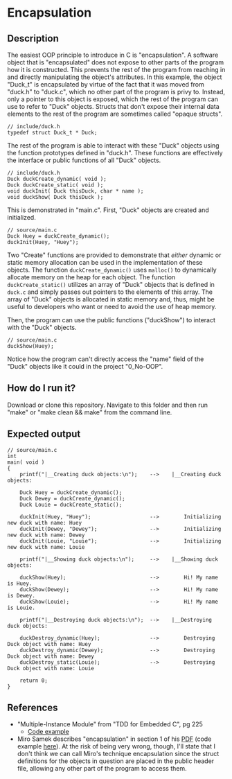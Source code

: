 # Encapsulation

## Description

The easiest OOP principle to introduce in C is "encapsulation". A software object that is "encapsulated" does not expose to other parts of the program how it is constructed. This prevents the rest of the program from reaching in and directly manipulating the object's attributes. In this example, the object "Duck_t" is encapsulated by virtue of the fact that it was moved from "duck.h" to "duck.c", which no other part of the program is privy to. Instead, only a pointer to this object is exposed, which the rest of the program can use to refer to "Duck" objects. Structs that don't expose their internal data elements to the rest of the program are sometimes called "opaque structs".

```
// include/duck.h
typedef struct Duck_t * Duck;
```

The rest of the program is able to interact with these "Duck" objects using the function prototypes defined in "duck.h". These functions are effectively the interface or public functions of all "Duck" objects.

```
// include/duck.h
Duck duckCreate_dynamic( void );
Duck duckCreate_static( void );
void duckInit( Duck thisDuck, char * name );
void duckShow( Duck thisDuck );
```

This is demonstrated in "main.c". First, "Duck" objects are created and initialized.

```
// source/main.c
Duck Huey = duckCreate_dynamic();
duckInit(Huey, "Huey");
```

Two "Create" functions are provided to demonstrate that _either_ dynamic or static memory allocation can be used in the implementation of these objects. The function `duckCreate_dynamic()` uses `malloc()` to dynamically allocate memory on the heap for each object. The function `duckCreate_static()` utilizes an array of "Duck" objects that is defined in `duck.c` and simply passes out pointers to the elements of this array. The array of "Duck" objects is allocated in static memory and, thus, might be useful to developers who want or need to avoid the use of heap memory.

Then, the program can use the public functions ("duckShow") to interact with the "Duck" objects.

```
// source/main.c
duckShow(Huey);
```

Notice how the program can't directly access the "name" field of the "Duck" objects like it could in the project "0_No-OOP".

## How do I run it?

Download or clone this repository. Navigate to this folder and then run "make" or "make clean && make" from the command line.

## Expected output

```
// source/main.c
int
main( void )
{
    printf("|__Creating duck objects:\n");    -->    |__Creating duck objects:

    Duck Huey = duckCreate_dynamic();
    Duck Dewey = duckCreate_dynamic();
    Duck Louie = duckCreate_static();

    duckInit(Huey, "Huey");                   -->        Initializing new duck with name: Huey
    duckInit(Dewey, "Dewey");                 -->        Initializing new duck with name: Dewey
    duckInit(Louie, "Louie");                 -->        Initializing new duck with name: Louie

    printf("|__Showing duck objects:\n");     -->    |__Showing duck objects:
    
    duckShow(Huey);                           -->        Hi! My name is Huey.
    duckShow(Dewey);                          -->        Hi! My name is Dewey.
    duckShow(Louie);                          -->        Hi! My name is Louie.

    printf("|__Destroying duck objects:\n");  -->    |__Destroying duck objects:

    duckDestroy_dynamic(Huey);                -->        Destroying Duck object with name: Huey
    duckDestroy_dynamic(Dewey);               -->        Destroying Duck object with name: Dewey
    duckDestroy_static(Louie);                -->        Destroying Duck object with name: Louie

    return 0;
}
```

## References
- "Multiple-Instance Module" from "TDD for Embedded C", pg 225
    - [Code example](https://github.com/jwgrenning/tddec-code/blob/master/code/include/util/CircularBuffer.h)
- Miro Samek describes "encapsulation" in section 1 of his [PDF](https://www.state-machine.com/doc/AN_OOP_in_C.pdf) (code example [here](https://github.com/QuantumLeaps/OOP-in-C/tree/master/encapsulation)). At the risk of being very wrong, though, I'll state that I don't think we can call Miro's technique encapsulation since the struct definitions for the objects in question are placed in the public header file, allowing any other part of the program to access them.
